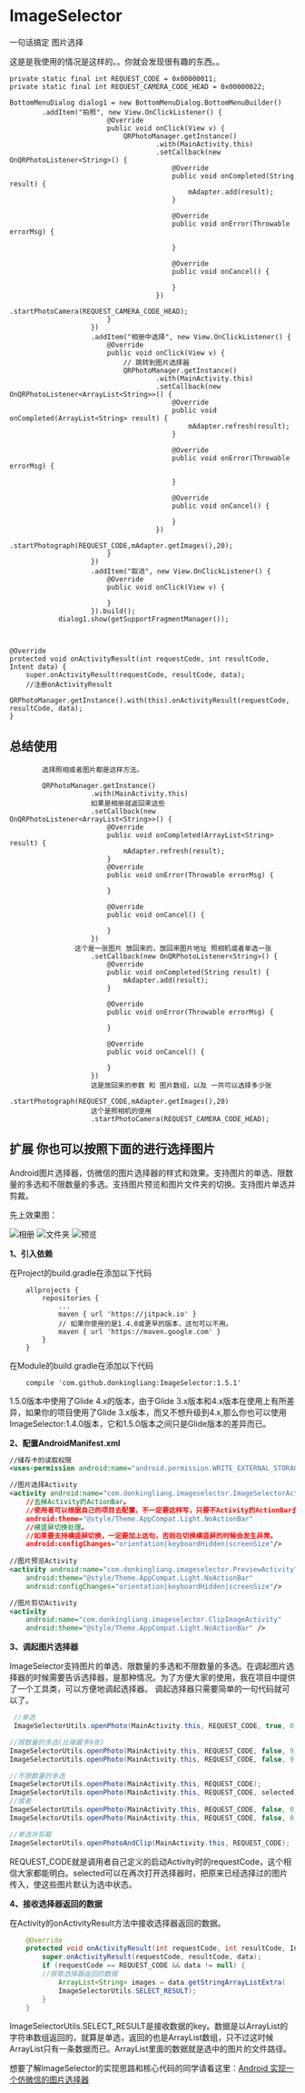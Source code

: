 # ImageSelector

一句话搞定 图片选择

这是是我使用的情况是这样的。。你就会发现很有趣的东西。。

	private static final int REQUEST_CODE = 0x00000011;
    private static final int REQUEST_CAMERA_CODE_HEAD = 0x00000022;

	BottomMenuDialog dialog1 = new BottomMenuDialog.BottomMenuBuilder()
			.addItem("拍照", new View.OnClickListener() {
                            @Override
                            public void onClick(View v) {
                                QRPhotoManager.getInstance()
                                        .with(MainActivity.this)
                                        .setCallback(new OnQRPhotoListener<String>() {
                                            @Override
                                            public void onCompleted(String result) {
                                                mAdapter.add(result);
                                            }

                                            @Override
                                            public void onError(Throwable errorMsg) {

                                            }

                                            @Override
                                            public void onCancel() {

                                            }
                                        })
                                        .startPhotoCamera(REQUEST_CAMERA_CODE_HEAD);
                            }
                        })
                        .addItem("相册中选择", new View.OnClickListener() {
                            @Override
                            public void onClick(View v) {
                                // 跳转到图片选择器
                                QRPhotoManager.getInstance()
                                        .with(MainActivity.this)
                                        .setCallback(new OnQRPhotoListener<ArrayList<String>>() {
                                            @Override
                                            public void onCompleted(ArrayList<String> result) {
                                                mAdapter.refresh(result);
                                            }

                                            @Override
                                            public void onError(Throwable errorMsg) {

                                            }

                                            @Override
                                            public void onCancel() {

                                            }
                                        })
                                        .startPhotograph(REQUEST_CODE,mAdapter.getImages(),20);
                            }
                        })
                        .addItem("取消", new View.OnClickListener() {
                            @Override
                            public void onClick(View v) {

                            }
                        }).build();
                dialog1.show(getSupportFragmentManager());		               		



	@Override
    protected void onActivityResult(int requestCode, int resultCode, Intent data) {
        super.onActivityResult(requestCode, resultCode, data);
        //注册onActivityResult
        QRPhotoManager.getInstance().with(this).onActivityResult(requestCode, resultCode, data); 
    }



## 总结使用

			选择照相或者图片都是这样方法。

			QRPhotoManager.getInstance()
                        .with(MainActivity.this)
						如果是相册就返回来这些
                        .setCallback(new OnQRPhotoListener<ArrayList<String>>() {
                            @Override
                            public void onCompleted(ArrayList<String> result) {
                                mAdapter.refresh(result);
                            }
                            @Override
                            public void onError(Throwable errorMsg) {

                            }

                            @Override
                            public void onCancel() {

                            }
                        })
					这个是一张图片 放回来的，放回来图片地址 照相机或者单选一张
                        .setCallback(new OnQRPhotoListener<String>() {
                            @Override
                            public void onCompleted(String result) {
                                mAdapter.add(result);
                            }

                            @Override
                            public void onError(Throwable errorMsg) {

                            }

                            @Override
                            public void onCancel() {

                            }
                        })
						这是放回来的参数 和 图片数组，以及 一共可以选择多少张
                        .startPhotograph(REQUEST_CODE,mAdapter.getImages(),20)
						这个是照相机的使用
                        .startPhotoCamera(REQUEST_CAMERA_CODE_HEAD);


## 扩展 你也可以按照下面的进行选择图片



Android图片选择器，仿微信的图片选择器的样式和效果。支持图片的单选、限数量的多选和不限数量的多选。支持图片预览和图片文件夹的切换。支持图片单选并剪裁。

先上效果图：

![相册](https://github.com/donkingliang/ImageSelector/blob/master/%E6%95%88%E6%9E%9C%E5%9B%BE/%E7%9B%B8%E5%86%8C.jpg)  ![文件夹](https://github.com/donkingliang/ImageSelector/blob/master/%E6%95%88%E6%9E%9C%E5%9B%BE/%E6%96%87%E4%BB%B6%E5%A4%B9.jpg)  ![预览](https://github.com/donkingliang/ImageSelector/blob/master/%E6%95%88%E6%9E%9C%E5%9B%BE/%E9%A2%84%E8%A7%88.jpg)

**1、引入依赖**

在Project的build.gradle在添加以下代码

```
	allprojects {
		repositories {
			...
			maven { url 'https://jitpack.io' }
			// 如果你使用的是1.4.0或更早的版本，这句可以不用。
			maven { url 'https://maven.google.com' }
		}
	}
```
在Module的build.gradle在添加以下代码

```
	compile 'com.github.donkingliang:ImageSelector:1.5.1'
```
1.5.0版本中使用了Glide 4.x的版本，由于Glide 3.x版本和4.x版本在使用上有所差异，如果你的项目使用了Glide 3.x版本，而又不想升级到4.x,那么你也可以使用ImageSelector:1.4.0版本，它和1.5.0版本之间只是Glide版本的差异而已。

**2、配置AndroidManifest.xml**
```xml
//储存卡的读取权限
<uses-permission android:name="android.permission.WRITE_EXTERNAL_STORAGE" />

//图片选择Activity
<activity android:name="com.donkingliang.imageselector.ImageSelectorActivity"
	//去掉Activity的ActionBar。
	//使用者可以根据自己的项目去配置，不一定要这样写，只要不Activity的ActionBar去掉就可以了。
    android:theme="@style/Theme.AppCompat.Light.NoActionBar"
    //横竖屏切换处理。
    //如果要支持横竖屏切换，一定要加上这句，否则在切换横竖屏的时候会发生异常。
    android:configChanges="orientation|keyboardHidden|screenSize"/>
    
//图片预览Activity
<activity android:name="com.donkingliang.imageselector.PreviewActivity"
    android:theme="@style/Theme.AppCompat.Light.NoActionBar"
    android:configChanges="orientation|keyboardHidden|screenSize"/>

//图片剪切Activity
<activity
    android:name="com.donkingliang.imageselector.ClipImageActivity"
    android:theme="@style/Theme.AppCompat.Light.NoActionBar" />
```
**3、调起图片选择器**

ImageSelector支持图片的单选、限数量的多选和不限数量的多选。在调起图片选择器的时候需要告诉选择器，是那种情况。为了方便大家的使用，我在项目中提供了一个工具类，可以方便地调起选择器。
调起选择器只需要简单的一句代码就可以了。
```java
 //单选
 ImageSelectorUtils.openPhoto(MainActivity.this, REQUEST_CODE, true, 0);

//限数量的多选(比喻最多9张)
ImageSelectorUtils.openPhoto(MainActivity.this, REQUEST_CODE, false, 9);
ImageSelectorUtils.openPhoto(MainActivity.this, REQUEST_CODE, false, 9, selected); // 把已选的传入。

//不限数量的多选
ImageSelectorUtils.openPhoto(MainActivity.this, REQUEST_CODE);
ImageSelectorUtils.openPhoto(MainActivity.this, REQUEST_CODE, selected); // 把已选的传入。
//或者
ImageSelectorUtils.openPhoto(MainActivity.this, REQUEST_CODE, false, 0);
ImageSelectorUtils.openPhoto(MainActivity.this, REQUEST_CODE, false, 0, selected); // 把已选的传入。

//单选并剪裁
ImageSelectorUtils.openPhotoAndClip(MainActivity.this, REQUEST_CODE);
```
REQUEST_CODE就是调用者自己定义的启动Activity时的requestCode，这个相信大家都能明白。selected可以在再次打开选择器时，把原来已经选择过的图片传入，使这些图片默认为选中状态。

**4、接收选择器返回的数据**

在Activity的onActivityResult方法中接收选择器返回的数据。
```java
    @Override
    protected void onActivityResult(int requestCode, int resultCode, Intent data) {
        super.onActivityResult(requestCode, resultCode, data);
        if (requestCode == REQUEST_CODE && data != null) {
	    //获取选择器返回的数据
            ArrayList<String> images = data.getStringArrayListExtra(
            ImageSelectorUtils.SELECT_RESULT);
        }
    }
```
ImageSelectorUtils.SELECT_RESULT是接收数据的key。数据是以ArrayList的字符串数组返回的，就算是单选，返回的也是ArrayList数组，只不过这时候ArrayList只有一条数据而已。ArrayList里面的数据就是选中的图片的文件路径。

想要了解ImageSelector的实现思路和核心代码的同学请看这里：[Android 实现一个仿微信的图片选择器](http://blog.csdn.net/u010177022/article/details/70147243)
